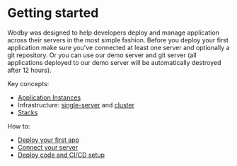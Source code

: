 # Getting started

Wodby was designed to help developers deploy and manage application across their servers in the most simple fashion. Before you deploy your first application make sure you've connected at least one server and optionally a git repository. Or you can use our demo server and git server (all applications deployed to our demo server will be automatically destroyed after 12 hours).

Key concepts:

* [Application Instances](apps/instances.md)
* Infrastructure: [single-server](infrastructure/index.md) and [cluster](cluster/index.md)
* [Stacks](stacks/index.md)

How to:

* [Deploy your first app](apps/deploy.md)
* [Connect your server](infrastructure/connecting-server.md)
* [Deploy code and CI/CD setup](apps/deploy.md)
